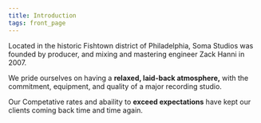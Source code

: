 ```yaml
---
title: Introduction
tags: front_page
---
```


Located in the historic Fishtown district of Philadelphia, Soma Studios was founded by producer, and mixing and mastering engineer Zack Hanni in 2007.

We pride ourselves on having a **relaxed, laid-back atmosphere,** with the commitment, equipment, and quality of a major recording studio.

Our Competative rates and abaility to **exceed expectations** have kept our clients coming back time and time again.
